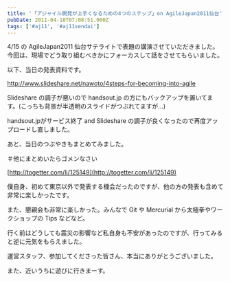 ```yaml
---
title: '「アジャイル開発が上手くなるための4つのステップ」on AgileJapan2011仙台'
pubDate: 2011-04-18T07:08:51.000Z
tags: ['#aj11', '#aj11sendai']
---
```


4/15 の AgileJapan2011 仙台サテライトで表題の講演させていただきました。今回は、現場でどう取り組むべきかにフォーカスして話をさせてもらいました。

以下、当日の発表資料です。

http://www.slideshare.net/nawoto/4steps-for-becoming-into-agile

Slideshare の調子が悪いので handsout.jp の方にもバックアップを置いてます。(こっちも背景が半透明のスライドがつぶれてますが...)

handsout.jpがサービス終了 and Slideshare の調子が良くなったので再度アップロードし直しました。

あと、当日のつぶやきもまとめてみました。

＃他にまとめいたらゴメンなさい

[http://togetter.com/li/125149](http://togetter.com/li/125149)

僕自身、初めて東京以外で発表する機会だったのですが、他の方の発表も含めて非常に楽しかったです。

また、懇親会も非常に楽しかった。みんなで Git や Mercurial から太極拳やワークショップの Tips などなど。

行く前はどうしても震災の影響など私自身も不安があったのですが、行ってみると逆に元気をもらえました。

運営スタッフ、参加してくださった皆さん、本当にありがとうございました。

また、近いうちに遊びに行きまーす。
